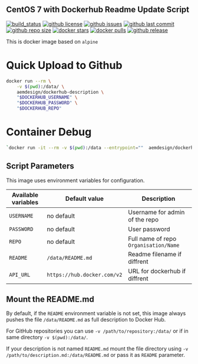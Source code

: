 ## CentOS 7 with Dockerhub Readme Update Script

[![build_status](https://travis-ci.org/aem-design/docker-dockerhub-description.svg?branch=master)](https://travis-ci.org/aem-design/docker-dockerhub-description) 
[![github license](https://img.shields.io/github/license/aem-design/dockerhub-description)](https://github.com/aem-design/dockerhub-description) 
[![github issues](https://img.shields.io/github/issues/aem-design/dockerhub-description)](https://github.com/aem-design/dockerhub-description) 
[![github last commit](https://img.shields.io/github/last-commit/aem-design/dockerhub-description)](https://github.com/aem-design/dockerhub-description) 
[![github repo size](https://img.shields.io/github/repo-size/aem-design/dockerhub-description)](https://github.com/aem-design/dockerhub-description) 
[![docker stars](https://img.shields.io/docker/stars/aemdesign/dockerhub-description)](https://hub.docker.com/r/aemdesign/dockerhub-description) 
[![docker pulls](https://img.shields.io/docker/pulls/aemdesign/dockerhub-description)](https://hub.docker.com/r/aemdesign/dockerhub-description) 
[![github release](https://img.shields.io/github/release/aem-design/dockerhub-description)](https://github.com/aem-design/dockerhub-description)

This is docker image based on `alpine`

# Quick Upload to Github 

```bash
docker run --rm \
    -v $(pwd):/data/ \
    aemdesign/dockerhub-description \
    "$DOCKERHUB_USERNAME" \
    "$DOCKERHUB_PASSWORD" \
    "$DOCKERHUB_REPO"
```

# Container Debug

```bash
`docker run -it --rm -v $(pwd):/data --entrypoint=""  aemdesign/dockerhub-description /bin/sh`
```


## Script Parameters

This image uses environment variables for configuration.

|Available variables     |Default value        |Description                                         |
|------------------------|---------------------|----------------------------------------------------|
|`USERNAME`    | no default           | Username for admin of the repo |
|`PASSWORD`    | no default           | User password |
|`REPO` | no default | Full name of repo `Organisation/Name` |
|`README`   | `/data/README.md`           | Readme filename if diffrent|
|`API_URL`           |`https://hub.docker.com/v2`    | URL for dockerhub if diffrent|

## Mount the README.md

By default, if the `README` environment variable is not set, this image always pushes the file
`/data/README.md` as full description to Docker Hub.

For GitHub repositories you can use `-v /path/to/repository:/data/` or if in same directory `-v $(pwd):/data/`.

If your description is not named `README.md` mount the file directory using `-v /path/to/description.md:/data/README.md` or pass it as `README` parameter.
